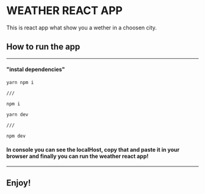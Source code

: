 # WEATHER REACT APP

This is react app what show you a wether in a choosen city.

## How to run the app

---

#### "instal dependencies"

~~~
yarn npm i

///

npm i
~~~
~~~
yarn dev

///

npm dev
~~~

#### In console you can see the localHost, copy that and paste it in your browser and finally you can run the weather react app!

---

## Enjoy!

